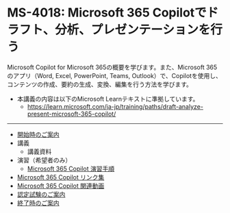 # MS-4018: Microsoft 365 Copilotでドラフト、分析、プレゼンテーションを行う

Microsoft Copilot for Microsoft 365の概要を学びます。また、Microsoft 365 のアプリ（Word, Excel, PowerPoint, Teams, Outlook）で、Copilotを使用し、コンテンツの作成、要約の生成、変換、編集を行う方法を学びます。

- 本講義の内容は以下のMicrosoft Learnテキストに準拠しています。
  - https://learn.microsoft.com/ja-jp/training/paths/draft-analyze-present-microsoft-365-copilot/

---

- [開始時のご案内](../opening.md)
- 講義
  - 講義資料
- 演習（希望者のみ）
  - [Microsoft 365 Copilot 演習手順](https://github.com/hiryamada/copilotdemo)
- [Microsoft 365 Copilot リンク集](../ms-copilot/links.md)
- [Microsoft 365 Copilot 関連動画](../ms-copilot/youtube.md)
- [認定試験のご案内](../ms-copilot/exam.md)
- [終了時のご案内](../closing-mscopilot.md)

<!--
Draft, analyze, and present with Microsoft 365 Copilot 
https://learn.microsoft.com/en-us/training/paths/draft-analyze-present-microsoft-365-copilot/

https://techcommunity.microsoft.com/blog/iltcommunicationblog/coming-soon-ms-4018--ms-4019/4356172

This course provides a comprehensive learning path for using Microsoft 365 Copilot to draft, analyze, and present effectively. It covers essential skills and advanced techniques across Word, PowerPoint, Teams, Excel, Outlook, and OneNote, with specific prompt scenarios to enhance practical understanding and application.
-->
